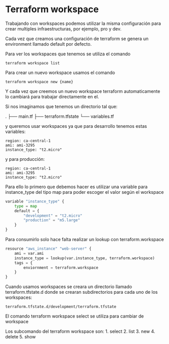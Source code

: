 # Terraform workspace

Trabajando con workspaces podemos utilizar la misma configuración para crear multiples infraestructuras, por ejemplo, pro y dev. 

Cada vez que creamos una configuración de terraform se genera un environment llamado default por defecto.

Para ver los workspaces que tenemos se utiliza el comando
```console
terraform workspace list
```

Para crear un nuevo workspace usamos el comando
```console
terraform workspace new {name}
```
Y cada vez que creemos un nuevo workspace terraform automaticamente lo cambiará para trabajar directamente en el.

Si nos imaginamos que tenemos un directorio tal que:

.
├── main.tf
├── terraform.tfstate
└── variables.tf

y queremos usar workspaces ya que para desarrollo tenemos estas variables:
```console
region: ca-central-1
ami: ami-3295
instance_type: "t2.micro"
```
y para producción: 
```console
region: ca-central-1
ami: ami-3295
instance_type: "t2.micro"
```

Para ello lo primero que debemos hacer es utilizar una variable para instance_type del tipo map para poder escoger el valor según el workspace
```python
variable "instance_type" {
    type = map
    default = {
        "development" = "t2.micro"
        "production" = "m5.large"
    }
}
```

Para consumirlo solo hace falta realizar un lookup con terraform.workspace
```python
resource "aws_instance" "web-server" {
    ami = var.ami
    instance_type = lookup(var.instance_type, terraform.workspace)
    tags = {
        enviornment = terraform.workspace
    }
}
```

Cuando usamos workspaces se creara un directorio llamado terraform.tfstate.d donde se crearan subdirectorios para cada uno de los workspaces:
```console
terraform.tfstate.d/development/terraform.tfstate
```

El comando terraform workspace select se utiliza para cambiar de workspace

Los subcomando del terraform workspace son:
    1. select
    2. list
    3. new
    4. delete
    5. show